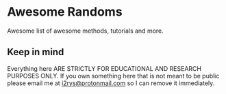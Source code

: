 # Awesome Randoms
Awesome list of awesome methods, tutorials and more.

## Keep in mind
Everything here ARE STRICTLY FOR EDUCATIONAL AND RESEARCH PURPOSES ONLY. If you own something here that is not meant to be public please email me at i2rys@protonmail.com so I can remove it immediately.
